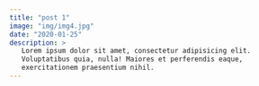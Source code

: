 ```yaml
---
title: "post 1"
image: "img/img4.jpg"
date: "2020-01-25"
description: >
   Lorem ipsum dolor sit amet, consectetur adipisicing elit.
   Voluptatibus quia, nulla! Maiores et perferendis eaque,
   exercitationem praesentium nihil.
---
```


